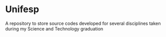# Unifesp
A repository to store source codes developed for several disciplines taken during my Science and Technology graduation
